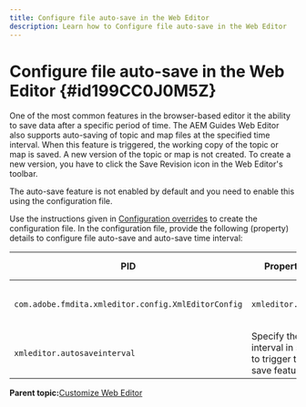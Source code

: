```yaml
---
title: Configure file auto-save in the Web Editor
description: Learn how to Configure file auto-save in the Web Editor
---
```

# Configure file auto-save in the Web Editor {#id199CC0J0M5Z}

One of the most common features in the browser-based editor it the ability to save data after a specific period of time. The AEM Guides Web Editor also supports auto-saving of topic and map files at the specified time interval. When this feature is triggered, the working copy of the topic or map is saved. A new version of the topic or map is not created. To create a new version, you have to click the Save Revision icon in the Web Editor's toolbar.

The auto-save feature is not enabled by default and you need to enable this using the configuration file.

Use the instructions given in [Configuration overrides](download-install-additional-config-override.md#) to create the configuration file. In the configuration file, provide the following \(property\) details to configure file auto-save and auto-save time interval:

|PID|Property Key|Property Value|
|---|------------|--------------|
|`com.adobe.fmdita.xmleditor.config.XmlEditorConfig`|`xmleditor.autosave`|Boolean \(true/false\).<br> **Default value**: false |
|`xmleditor.autosaveinterval`|Specify the time interval in seconds to trigger the auto-save feature.|

**Parent topic:**[Customize Web Editor](conf-web-editor.md)
